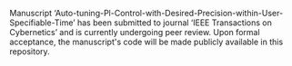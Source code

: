 Manuscript ‘Auto-tuning-Pl-Control-with-Desired-Precision-within-User-Specifiable-Time’ has been submitted to journal ‘IEEE Transactions on Cybernetics’ and is currently undergoing peer review. Upon formal acceptance, the manuscript's code will be made publicly available in this repository.
